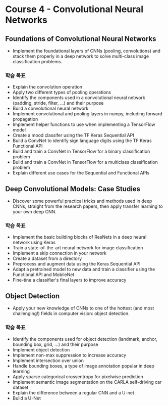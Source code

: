 # Course 4 - Convolutional Neural Networks

## Foundations of Convolutional Neural Networks
- Implement the foundational layers of CNNs (pooling, convolutions) and stack them properly in a deep network to solve multi-class image classification problems.

### 학습 목표
- Explain the convolution operation
- Apply two different types of pooling operations
- Identify the components used in a convolutional neural network (padding, stride, filter, ...) and their purpose
- Build a convolutional neural network
- Implement convolutional and pooling layers in numpy, including forward propagation
- Implement helper functions to use when implementing a TensorFlow model
- Create a mood classifer using the TF Keras Sequential API
- Build a ConvNet to identify sign language digits using the TF Keras Functional API
- Build and train a ConvNet in TensorFlow for a binary classification problem
- Build and train a ConvNet in TensorFlow for a multiclass classification problem
- Explain different use cases for the Sequential and Functional APIs

## Deep Convolutional Models: Case Studies
- Discover some powerful practical tricks and methods used in deep CNNs, straight from the research papers, then apply transfer learning to your own deep CNN.

### 학습 목표
- Implement the basic building blocks of ResNets in a deep neural network using Keras
- Train a state-of-the-art neural network for image classification
- Implement a skip connection in your network
- Create a dataset from a directory
- Preprocess and augment data using the Keras Sequential API
- Adapt a pretrained model to new data and train a classifier using the Functional API and MobileNet
- Fine-tine a classifier's final layers to improve accuracy

## Object Detection
- Apply your new knowledge of CNNs to one of the hottest (and most challenging!) fields in computer vision: object detection.

### 학습 목표
- Identify the components used for object detection (landmark, anchor, bounding box, grid, ...) and their purpose
- Implement object detection
- Implement non-max suppression to increase accuracy
- Implement intersection over union
- Handle bounding boxes, a type of image annotation popular in deep learning
- Apply sparse categorical crossentropy for pixelwise prediction
- Implement semantic image segmentation on the CARLA self-driving car dataset
- Explain the difference between a regular CNN and a U-net
- Build a U-Net
